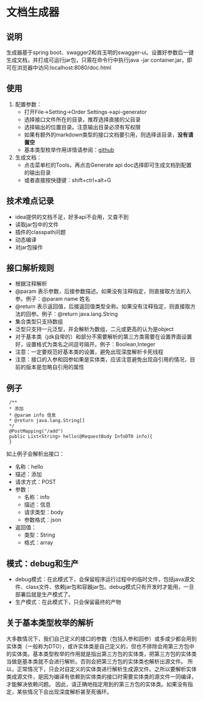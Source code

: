 # 文档生成器
## 说明
   生成器基于spring boot、swagger2和肖玉明的swagger-ui。设置好参数后一键生成文档，并打成可运行jar包，只需在命令行中执行java -jar
   container.jar，即可在浏览器中访问:localhost:8080/doc.html
## 使用
  1. 配置参数：
        * 打开File->Setting->Order Settings->api-generator
        * 选择接口文件所在的目录，推荐选择直接的父目录
        * 选择输出的位置目录。注意输出目录必须有写权限
        * 如果有额外的markdown类型的接口文档要引用，则选择该目录，**没有请置空**
        * 基本类型枚举作用详情请参阅：[github](https://github.com/Casper-Mars/idea-plugin-api-generator)
  2. 生成文档：
        * 点击菜单栏的Tools，再点击Generate api doc选择即可生成文档到配置的输出目录
        * 或者直接按快捷键：shift+ctrl+alt+G
## 技术难点记录
   * idea提供的文档不足，好多api不会用，又查不到
   * 读取jar包中的文件
   * 插件的classpath问题
   * 动态编译
   * 对jar包操作
   
## 接口解析规则
   * 根据注释解析
   * @param 表示参数，后接参数描述。如果没有注释指定，则直接取方法的入参。例子：@param name 姓名
   * @return 表示返回值，后接返回值类型全称。如果没有注释指定，则直接取方法的回参。例子：@return java.lang.String
   * 集合类型只支持数组
   * 泛型只支持一元泛型，并会解析为数组，二元或更高的认为是object
   * 对于基本类（jdk自带的）和部分不需要解析的第三方类需要在设置界面设置好，设置格式为类名之间逗号隔开。例子：Boolean,Integer
   * 注意：一定要规范好基本类的设置，避免出现深度解析卡死线程
   * 注意：接口的入参和回参如果是实体类，应该注意避免出现自引用的情况，目前的版本是忽略自引用的属性
## 例子
     /**
     * 添加
     * @param info 信息
     * @return java.lang.String[]
     */
     @PostMapping("/add")
     public List<String> hello(@RequestBody InfoDTO info){
     }
如上例子会解析出接口：
  * 名称：hello
  * 描述：添加
  * 请求方式：POST
  * 参数：
       * 名称：info
       * 描述：信息
       * 请求类型：body
       * 参数格式：json
  * 返回值：
       * 类型：String
       * 格式：array

## 模式：debug和生产
  * debug模式：在此模式下，会保留程序运行过程中的临时文件，包括java源文件、class文件、依赖jar包和容器jar包。debug模式只有开发时才能用，一旦部署后就是生产模式了。
  * 生产模式：在此模式下，只会保留最终的产物
  
## 关于基本类型枚举的解析

   大多数情况下，我们自己定义的接口的参数（包括入参和回参）或多或少都会用到实体类（一般称为DTO），或许实体类是自己定义的，但也不排除会用第三方包中的实体类。基本类型枚举的作用就是指出第三方包的实体类，把第三方包的实体类当做是基本类就不会进行解析。否则会把第三方包的实体类也解析出源文件。
   所以，正常情况下，只会对自定义的实体类进行解析生成源文件。之所以要解析实体类成源文件，是因为编译有依赖到实体类的接口时需要实体类的源文件一同编译，才能解决依赖问题。
   因此，请正确地指定用到的第三方包的实体类。如果没有指定，某些情况下会出现深度解析甚至死循环。